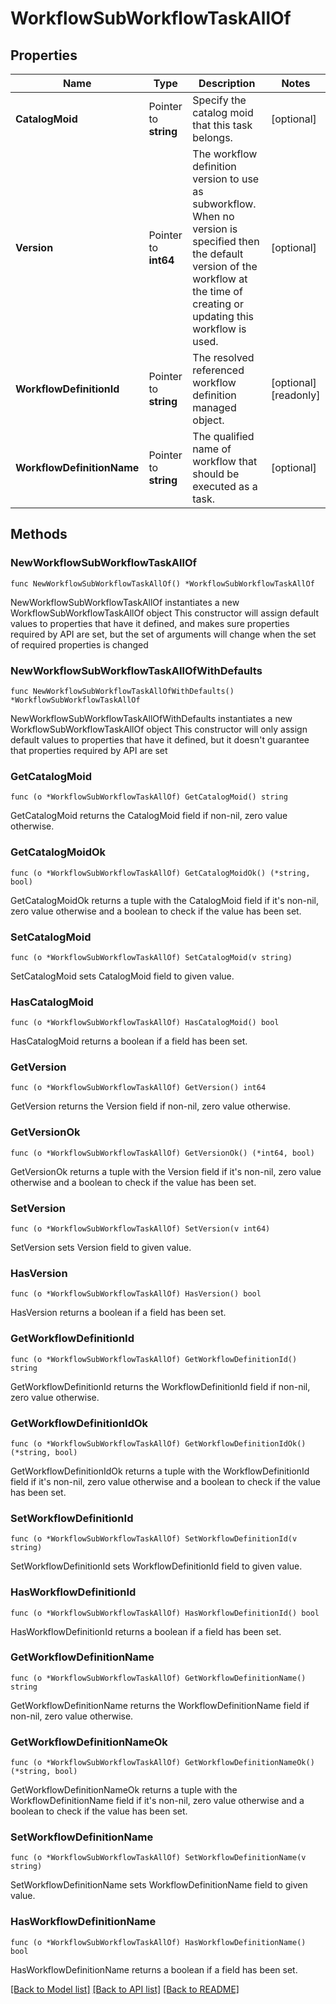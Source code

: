 # WorkflowSubWorkflowTaskAllOf

## Properties

Name | Type | Description | Notes
------------ | ------------- | ------------- | -------------
**CatalogMoid** | Pointer to **string** | Specify the catalog moid that this task belongs. | [optional] 
**Version** | Pointer to **int64** | The workflow definition version to use as subworkflow. When no version is specified then the default version of the workflow at the time of creating or updating this workflow is used. | [optional] 
**WorkflowDefinitionId** | Pointer to **string** | The resolved referenced workflow definition managed object. | [optional] [readonly] 
**WorkflowDefinitionName** | Pointer to **string** | The qualified name of workflow that should be executed as a task. | [optional] 

## Methods

### NewWorkflowSubWorkflowTaskAllOf

`func NewWorkflowSubWorkflowTaskAllOf() *WorkflowSubWorkflowTaskAllOf`

NewWorkflowSubWorkflowTaskAllOf instantiates a new WorkflowSubWorkflowTaskAllOf object
This constructor will assign default values to properties that have it defined,
and makes sure properties required by API are set, but the set of arguments
will change when the set of required properties is changed

### NewWorkflowSubWorkflowTaskAllOfWithDefaults

`func NewWorkflowSubWorkflowTaskAllOfWithDefaults() *WorkflowSubWorkflowTaskAllOf`

NewWorkflowSubWorkflowTaskAllOfWithDefaults instantiates a new WorkflowSubWorkflowTaskAllOf object
This constructor will only assign default values to properties that have it defined,
but it doesn't guarantee that properties required by API are set

### GetCatalogMoid

`func (o *WorkflowSubWorkflowTaskAllOf) GetCatalogMoid() string`

GetCatalogMoid returns the CatalogMoid field if non-nil, zero value otherwise.

### GetCatalogMoidOk

`func (o *WorkflowSubWorkflowTaskAllOf) GetCatalogMoidOk() (*string, bool)`

GetCatalogMoidOk returns a tuple with the CatalogMoid field if it's non-nil, zero value otherwise
and a boolean to check if the value has been set.

### SetCatalogMoid

`func (o *WorkflowSubWorkflowTaskAllOf) SetCatalogMoid(v string)`

SetCatalogMoid sets CatalogMoid field to given value.

### HasCatalogMoid

`func (o *WorkflowSubWorkflowTaskAllOf) HasCatalogMoid() bool`

HasCatalogMoid returns a boolean if a field has been set.

### GetVersion

`func (o *WorkflowSubWorkflowTaskAllOf) GetVersion() int64`

GetVersion returns the Version field if non-nil, zero value otherwise.

### GetVersionOk

`func (o *WorkflowSubWorkflowTaskAllOf) GetVersionOk() (*int64, bool)`

GetVersionOk returns a tuple with the Version field if it's non-nil, zero value otherwise
and a boolean to check if the value has been set.

### SetVersion

`func (o *WorkflowSubWorkflowTaskAllOf) SetVersion(v int64)`

SetVersion sets Version field to given value.

### HasVersion

`func (o *WorkflowSubWorkflowTaskAllOf) HasVersion() bool`

HasVersion returns a boolean if a field has been set.

### GetWorkflowDefinitionId

`func (o *WorkflowSubWorkflowTaskAllOf) GetWorkflowDefinitionId() string`

GetWorkflowDefinitionId returns the WorkflowDefinitionId field if non-nil, zero value otherwise.

### GetWorkflowDefinitionIdOk

`func (o *WorkflowSubWorkflowTaskAllOf) GetWorkflowDefinitionIdOk() (*string, bool)`

GetWorkflowDefinitionIdOk returns a tuple with the WorkflowDefinitionId field if it's non-nil, zero value otherwise
and a boolean to check if the value has been set.

### SetWorkflowDefinitionId

`func (o *WorkflowSubWorkflowTaskAllOf) SetWorkflowDefinitionId(v string)`

SetWorkflowDefinitionId sets WorkflowDefinitionId field to given value.

### HasWorkflowDefinitionId

`func (o *WorkflowSubWorkflowTaskAllOf) HasWorkflowDefinitionId() bool`

HasWorkflowDefinitionId returns a boolean if a field has been set.

### GetWorkflowDefinitionName

`func (o *WorkflowSubWorkflowTaskAllOf) GetWorkflowDefinitionName() string`

GetWorkflowDefinitionName returns the WorkflowDefinitionName field if non-nil, zero value otherwise.

### GetWorkflowDefinitionNameOk

`func (o *WorkflowSubWorkflowTaskAllOf) GetWorkflowDefinitionNameOk() (*string, bool)`

GetWorkflowDefinitionNameOk returns a tuple with the WorkflowDefinitionName field if it's non-nil, zero value otherwise
and a boolean to check if the value has been set.

### SetWorkflowDefinitionName

`func (o *WorkflowSubWorkflowTaskAllOf) SetWorkflowDefinitionName(v string)`

SetWorkflowDefinitionName sets WorkflowDefinitionName field to given value.

### HasWorkflowDefinitionName

`func (o *WorkflowSubWorkflowTaskAllOf) HasWorkflowDefinitionName() bool`

HasWorkflowDefinitionName returns a boolean if a field has been set.


[[Back to Model list]](../README.md#documentation-for-models) [[Back to API list]](../README.md#documentation-for-api-endpoints) [[Back to README]](../README.md)


